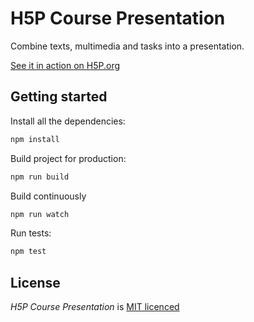 H5P Course Presentation
==========

Combine texts, multimedia and tasks into a presentation.

[See it in action on H5P.org](https://h5p.org/presentation)

## Getting started

Install all the dependencies:

```bash
npm install
```

Build project for production:

```bash
npm run build
```

Build continuously

```bash
npm run watch
```

Run tests:

```bash
npm test
```

## License

*H5P Course Presentation* is [MIT licenced](LICENCE.md)